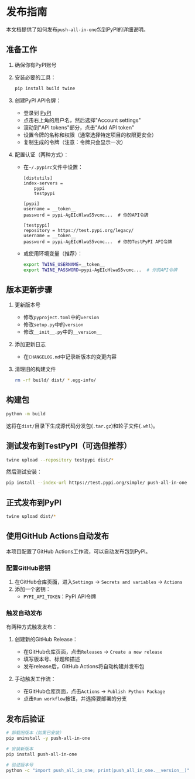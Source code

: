 # 发布指南

本文档提供了如何发布`push-all-in-one`包到PyPI的详细说明。

## 准备工作

1. 确保你有PyPI账号
2. 安装必要的工具：
   ```bash
   pip install build twine
   ```
3. 创建PyPI API令牌：
   - 登录到 [PyPI](https://pypi.org/)
   - 点击右上角的用户名，然后选择"Account settings"
   - 滚动到"API tokens"部分，点击"Add API token"
   - 设置令牌的名称和权限（通常选择特定项目的权限更安全）
   - 复制生成的令牌（注意：令牌只会显示一次）

4. 配置认证（两种方式）：
   - 在`~/.pypirc`文件中设置：
     ```
     [distutils]
     index-servers =
         pypi
         testpypi
     
     [pypi]
     username = __token__
     password = pypi-AgEIcHlwaS5vcmc...  # 你的API令牌
     
     [testpypi]
     repository = https://test.pypi.org/legacy/
     username = __token__
     password = pypi-AgEIcHlwaS5vcmc...  # 你的TestPyPI API令牌
     ```
   - 或使用环境变量（推荐）：
     ```bash
     export TWINE_USERNAME=__token__
     export TWINE_PASSWORD=pypi-AgEIcHlwaS5vcmc...  # 你的API令牌
     ```

## 版本更新步骤

1. 更新版本号
   - 修改`pyproject.toml`中的`version`
   - 修改`setup.py`中的`version`
   - 修改`__init__.py`中的`__version__`

2. 添加更新日志
   - 在`CHANGELOG.md`中记录新版本的变更内容

3. 清理旧的构建文件
   ```bash
   rm -rf build/ dist/ *.egg-info/
   ```

## 构建包

```bash
python -m build
```

这将在`dist/`目录下生成源代码分发包(`.tar.gz`)和轮子文件(`.whl`)。

## 测试发布到TestPyPI（可选但推荐）

```bash
twine upload --repository testpypi dist/*
```

然后测试安装：

```bash
pip install --index-url https://test.pypi.org/simple/ push-all-in-one
```

## 正式发布到PyPI

```bash
twine upload dist/*
```

## 使用GitHub Actions自动发布

本项目配置了GitHub Actions工作流，可以自动发布包到PyPI。

### 配置GitHub密钥

1. 在GitHub仓库页面，进入`Settings` -> `Secrets and variables` -> `Actions`
2. 添加一个密钥：
   - `PYPI_API_TOKEN`：PyPI API令牌

### 触发自动发布

有两种方式触发发布：

1. 创建新的GitHub Release：
   - 在GitHub仓库页面，点击`Releases` -> `Create a new release`
   - 填写版本号、标题和描述
   - 发布release后，GitHub Actions将自动构建并发布包

2. 手动触发工作流：
   - 在GitHub仓库页面，点击`Actions` -> `Publish Python Package`
   - 点击`Run workflow`按钮，并选择要部署的分支

## 发布后验证

```bash
# 卸载旧版本（如果已安装）
pip uninstall -y push-all-in-one

# 安装新版本
pip install push-all-in-one

# 验证版本号
python -c "import push_all_in_one; print(push_all_in_one.__version__)"
``` 